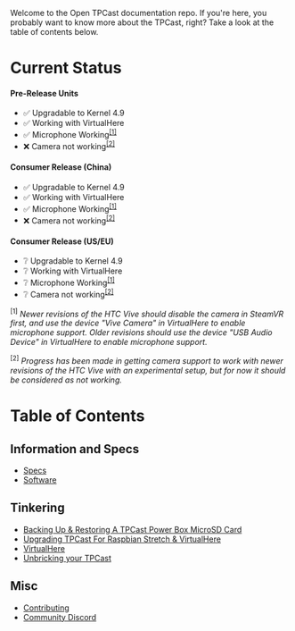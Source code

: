 Welcome to the Open TPCast documentation repo. If you're here, you probably want to know more about the TPCast, right? Take a look at the table of contents below.

# Current Status

#### Pre-Release Units
- :white_check_mark: Upgradable to Kernel 4.9
- :white_check_mark: Working with VirtualHere
- :white_check_mark: Microphone Working<sup>[[1]](#f1)</sup>
- :x: Camera not working<sup>[[2]](#f2)</sup>

#### Consumer Release (China)
- :white_check_mark: Upgradable to Kernel 4.9
- :white_check_mark: Working with VirtualHere
- :white_check_mark: Microphone Working<sup>[[1]](#f1)</sup>
- :x: Camera not working<sup>[[2]](#f2)</sup>

#### Consumer Release (US/EU)
- :grey_question: Upgradable to Kernel 4.9
- :grey_question: Working with VirtualHere
- :grey_question: Microphone Working<sup>[[1]](#f1)</sup>
- :grey_question: Camera not working<sup>[[2]](#f2)</sup>

<sup><a name="f1">[1]</a></sup> *Newer revisions of the HTC Vive should disable the camera in SteamVR first, and use the device "Vive Camera" in VirtualHere to enable microphone support.  Older revisions should use the device "USB Audio Device" in VirtualHere to enable microphone support.*

<sup><a name="f2">[2]</a></sup> *Progress has been made in getting camera support to work with newer revisions of the HTC Vive with an experimental setup, but for now it should be considered as not working.*

# Table of Contents

## Information and Specs

- [Specs](SPECS.md)
- [Software](SOFTWARE.md)

## Tinkering

- [Backing Up & Restoring A TPCast Power Box MicroSD Card](guides/SDCARD.md)
- [Upgrading TPCast For Raspbian Stretch & VirtualHere](guides/UPGRADE.md)
- [VirtualHere](guides/VIRTUALHERE.md)
- [Unbricking your TPCast](guides/UNBRICKING.md)

## Misc

- [Contributing](CONTRIBUTING.md)
- [Community Discord](https://discord.gg/kAbqRGC)
